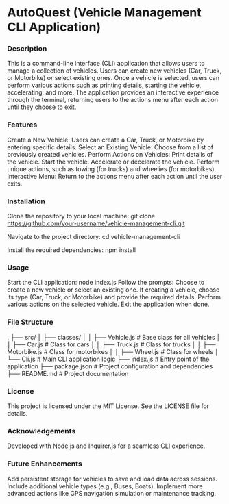 # AutoQuest (Vehicle Management CLI Application)
### Description
This is a command-line interface (CLI) application that allows users to manage a collection of vehicles. Users can create new vehicles (Car, Truck, or Motorbike) or select existing ones. Once a vehicle is selected, users can perform various actions such as printing details, starting the vehicle, accelerating, and more. The application provides an interactive experience through the terminal, returning users to the actions menu after each action until they choose to exit.

### Features
Create a New Vehicle: Users can create a Car, Truck, or Motorbike by entering specific details.
Select an Existing Vehicle: Choose from a list of previously created vehicles.
Perform Actions on Vehicles:
Print details of the vehicle.
Start the vehicle.
Accelerate or decelerate the vehicle.
Perform unique actions, such as towing (for trucks) and wheelies (for motorbikes).
Interactive Menu: Return to the actions menu after each action until the user exits.

### Installation
Clone the repository to your local machine:
git clone https://github.com/your-username/vehicle-management-cli.git

Navigate to the project directory:
cd vehicle-management-cli

Install the required dependencies:
npm install

### Usage
Start the CLI application:
node index.js
Follow the prompts:
Choose to create a new vehicle or select an existing one.
If creating a vehicle, choose its type (Car, Truck, or Motorbike) and provide the required details.
Perform various actions on the selected vehicle.
Exit the application when done.

### File Structure
.
├── src/
│   ├── classes/
│   │   ├── Vehicle.js       # Base class for all vehicles
│   │   ├── Car.js           # Class for cars
│   │   ├── Truck.js         # Class for trucks
│   │   ├── Motorbike.js     # Class for motorbikes
│   │   ├── Wheel.js         # Class for wheels
│   └── Cli.js               # Main CLI application logic
├── index.js                 # Entry point of the application
├── package.json             # Project configuration and dependencies
├── README.md                # Project documentation

### License
This project is licensed under the MIT License. See the LICENSE file for details.

### Acknowledgements
Developed with Node.js and Inquirer.js for a seamless CLI experience.

### Future Enhancements
Add persistent storage for vehicles to save and load data across sessions.
Include additional vehicle types (e.g., Buses, Boats).
Implement more advanced actions like GPS navigation simulation or maintenance tracking.
